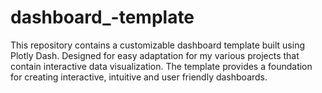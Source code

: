# dashboard_-template
This repository contains a customizable dashboard template built using Plotly Dash. Designed for easy adaptation for my various projects that contain interactive data visualization. The template provides a foundation for creating interactive, intuitive and user friendly dashboards.
